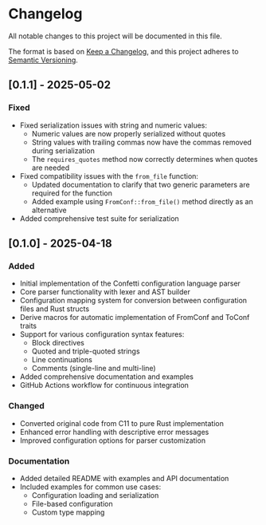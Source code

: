 # Changelog

All notable changes to this project will be documented in this file.

The format is based on [Keep a Changelog](https://keepachangelog.com/en/1.0.0/),
and this project adheres to [Semantic Versioning](https://semver.org/spec/v2.0.0.html).

## [0.1.1] - 2025-05-02

### Fixed
- Fixed serialization issues with string and numeric values:
  - Numeric values are now properly serialized without quotes
  - String values with trailing commas now have the commas removed during serialization
  - The `requires_quotes` method now correctly determines when quotes are needed
- Fixed compatibility issues with the `from_file` function:
  - Updated documentation to clarify that two generic parameters are required for the function
  - Added example using `FromConf::from_file()` method directly as an alternative
- Added comprehensive test suite for serialization

## [0.1.0] - 2025-04-18

### Added
- Initial implementation of the Confetti configuration language parser
- Core parser functionality with lexer and AST builder
- Configuration mapping system for conversion between configuration files and Rust structs
- Derive macros for automatic implementation of FromConf and ToConf traits
- Support for various configuration syntax features:
  - Block directives
  - Quoted and triple-quoted strings
  - Line continuations
  - Comments (single-line and multi-line)
- Added comprehensive documentation and examples
- GitHub Actions workflow for continuous integration

### Changed
- Converted original code from C11 to pure Rust implementation
- Enhanced error handling with descriptive error messages
- Improved configuration options for parser customization

### Documentation
- Added detailed README with examples and API documentation
- Included examples for common use cases:
  - Configuration loading and serialization
  - File-based configuration
  - Custom type mapping 